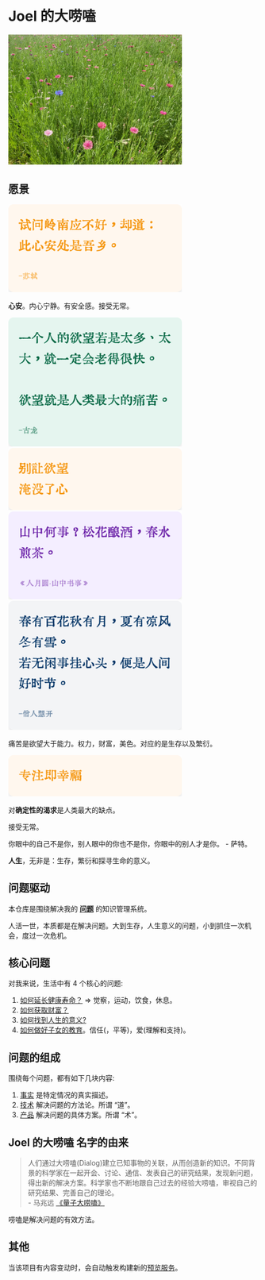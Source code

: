 # Joel 的大唠嗑
<img src="content/media/r/relax-flower-grass.jpg" width="350px" />

## 愿景
<img src="core/peace-of-mind.png" alt="试问岭南应不好，却道：此心安处是吾乡" width="350px" />

**心安**。内心宁静。有安全感。接受无常。

<img src="core/desire.png" width="350px" />  
 
<img src="core/desire-heart.png" width="350px" />

<img src="core/free-in-mountain.png" width="350px" />  

<img src="core/different-seasons.png" width="350px" />  

痛苦是欲望大于能力。权力，财富，美色。对应的是生存以及繁衍。  

<img src="core/focus-is-happiness.png" width="350px" />

对**确定性的渴求**是人类最大的缺点。

接受无常。

你眼中的自己不是你，别人眼中的你也不是你，你眼中的别人才是你。 - 萨特。

**人生**，无非是：生存，繁衍和探寻生命的意义。


## 问题驱动
本仓库是围绕解决我的 **[问题](./content/text/p/problem.md)** 的知识管理系统。

人活一世，本质都是在解决问题。大到生存，人生意义的问题，小到抓住一次机会，度过一次危机。

## 核心问题
对我来说，生活中有 4 个核心的问题:  
1. [如何延长健康寿命？](./content/text/h/how-to-have-a-longer-healthy-life.md) => 觉察，运动，饮食，休息。
2. [如何获取财富？](./content/text/h/how-to-get-wealth.md)
3. [如何找到人生的意义?](./content/text/h/how-to-find-the-meaning-of-life.md)
4. [如何做好子女的教育](content/text/h/how-to-do-get-education.md)。信任(，平等)，爱(理解和支持)。

## 问题的组成
围绕每个问题，都有如下几块内容: 
1. [事实](./content/text/f/fact.md) 是特定情况的真实描述。
1. [技术](./content/text/t/tech.md) 解决问题的方法论。所谓 “道”。
1. [产品](./content/text/p/product.md) 解决问题的具体方案。所谓 “术”。

## Joel 的大唠嗑 名字的由来
> 人们通过大唠嗑(Dialog)建立已知事物的关联，从而创造新的知识。不同背景的科学家在一起开会、讨论、通信、发表自己的研究结果，发现新问题，得出新的解决方案。科学家也不断地跟自己过去的经验大唠嗑，审视自己的研究结果、完善自己的理论。  
> \- 马兆远 [《量子大唠嗑》](./content/text/q/quantum-dialog.md)

唠嗑是解决问题的有效方法。

## 其他
当该项目有内容变动时，会自动触发构建新的[预览服务](https://github.com/iamjoel/dialogue-view-service)。
